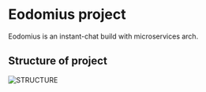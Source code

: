 # Eodomius project

Eodomius is an instant-chat build with microservices arch.

## Structure of project

![STRUCTURE](https://user-images.githubusercontent.com/59796136/159773247-7f333896-e5b5-41f5-8944-9b0286972ddb.png)
